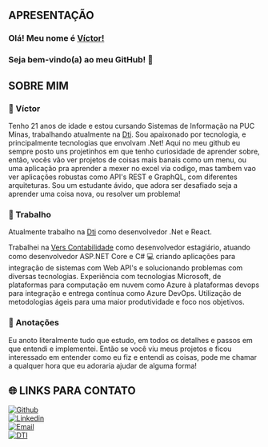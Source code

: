 ## APRESENTAÇÃO

### Olá! Meu nome é [Víctor!](https://www.linkedin.com/in/victormarri/)

### Seja bem-vindo(a) ao meu GitHub! 👋

## SOBRE MIM

### :boy: Víctor

Tenho 21 anos de idade e estou cursando Sistemas de Informação na PUC Minas, trabalhando atualmente na [Dti](https://www.dtidigital.com.br/). Sou apaixonado por tecnologia, e principalmente tecnologias que envolvam .Net! Aqui no meu github eu sempre posto uns projetinhos em que tenho curiosidade de aprender sobre, então, vocês vão ver projetos de coisas mais banais como um menu, ou uma aplicação pra aprender a mexer no excel via codigo, mas tambem vao ver aplicações robustas como API's REST e GraphQL, com diferentes arquiteturas. Sou um estudante ávido, que adora ser desafiado seja a aprender uma coisa nova, ou resolver um problema!

### :briefcase: Trabalho 

Atualmente trabalho na [Dti](https://www.dtidigital.com.br/) como desenvolvedor .Net e React.   

Trabalhei na [Vers Contabilidade](https://www.vers.com.br/) como desenvolvedor estagiário, atuando como desenvolvedor ASP.NET Core e C# :computer: criando aplicações para integração de sistemas com Web API's e solucionando problemas com diversas tecnologias. Experiência com tecnologias Microsoft, de plataformas para computação em nuvem como Azure à plataformas devops para integração e entrega contínua como Azure DevOps. Utilização de metodologias ágeis para uma maior produtividade e foco nos objetivos.

### :page_facing_up: Anotações

Eu anoto literalmente tudo que estudo, em todos os detalhes e passos em que entendi e implementei. Então se você viu meus projetos e ficou interessado em entender como eu fiz e entendi as coisas, pode me chamar a qualquer hora que eu adoraria ajudar de alguma forma!

## :globe_with_meridians: LINKS PARA CONTATO

[![Github](https://img.shields.io/badge/github-profile-%237159c1?style=for-the-badge&logo=github)](https://github.com/VictorMarri)  
[![Linkedin](https://img.shields.io/badge/linkedin-social-%230077B5?style=for-the-badge&logo=linkedin)](https://www.linkedin.com/in/victormarri/)  
[![Email](https://img.shields.io/badge/email-contact-%23D14836?style=for-the-badge&logo=gmail)](mailto:victorpujoni@gmail.com)  
[![DTI](https://img.shields.io/badge/Dti-job-%233776AB?style=for-the-badge&logo=v)](https://www.dtidigital.com.br/)  


